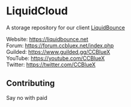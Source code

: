 # LiquidCloud

A storage repository for our client [LiquidBounce](https://liquidbounce.net/)

Website: <https://liquidbounce.net> \
Forum: <https://forum.ccbluex.net/index.php> \
Guilded: <https://www.guilded.gg/CCBlueX> \
YouTube: <https://youtube.com/CCBlueX> \
Twitter: <https://twitter.com/CCBlueX>

## Contributing

Say no with paid
